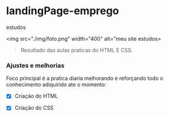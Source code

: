 # landingPage-emprego
estudos

<img src="./img/foto.png" width="400" alt="meu site estudos>

> Resultado das aulas praticas do HTML E CSS.

### Ajustes e melhorias

Foco principal é a pratica diaria melhorando e reforçando todo o conhecimento adiquirido ate o momento:

- [x] Criação do HTML
- [x] Criação do CSS



